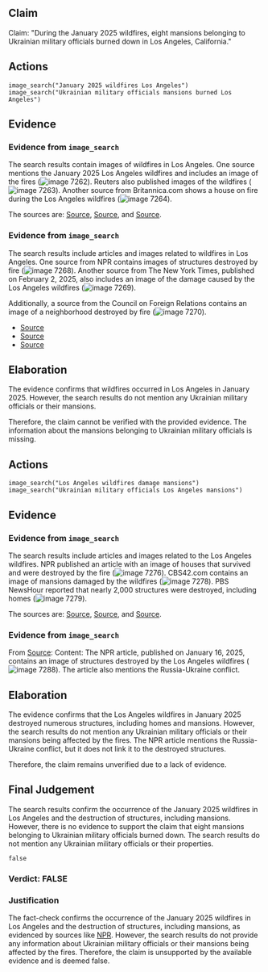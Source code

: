 ## Claim
Claim: "During the January 2025 wildfires, eight mansions belonging to Ukrainian military officials burned down in Los Angeles, California."

## Actions
```
image_search("January 2025 wildfires Los Angeles")
image_search("Ukrainian military officials mansions burned Los Angeles")
```

## Evidence
### Evidence from `image_search`
The search results contain images of wildfires in Los Angeles. One source mentions the January 2025 Los Angeles wildfires and includes an image of the fires (![image 7262](media/2025-08-29_23-28-1756510100-032556.jpg)). Reuters also published images of the wildfires (![image 7263](media/2025-08-29_23-28-1756510100-314258.jpg)). Another source from Britannica.com shows a house on fire during the Los Angeles wildfires (![image 7264](media/2025-08-29_23-28-1756510100-589221.jpg)).

The sources are: [Source](https://unu.edu/inweh/collection/january-2025-los-angeles-wildfires-once-generation-events-now-happen-frequently), [Source](https://www.reuters.com/pictures/scenes-los-angeles-wildfires-rage-2025-01-08/3TQRCJ3GGFNF5I6YEQ3524YLTE/), and [Source](https://www.britannica.com/event/Los-Angeles-wildfires-of-2025).


### Evidence from `image_search`
The search results include articles and images related to wildfires in Los Angeles. One source from NPR contains images of structures destroyed by fire (![image 7268](media/2025-08-29_23-28-1756510110-192943.jpg)). Another source from The New York Times, published on February 2, 2025, also includes an image of the damage caused by the Los Angeles wildfires (![image 7269](media/2025-08-29_23-28-1756510110-633267.jpg)).

Additionally, a source from the Council on Foreign Relations contains an image of a neighborhood destroyed by fire (![image 7270](media/2025-08-29_23-28-1756510110-913378.jpg)).
*   [Source](https://www.npr.org/transcripts/nx-s1-5259842)
*   [Source](https://www.nytimes.com/2025/02/02/us/la-wildfires-palisades-eaton-preparations.html)
*   [Source](https://www.cfr.org/expert-brief/after-fires-how-rebuild-los-angeles)


## Elaboration
The evidence confirms that wildfires occurred in Los Angeles in January 2025. However, the search results do not mention any Ukrainian military officials or their mansions.

Therefore, the claim cannot be verified with the provided evidence. The information about the mansions belonging to Ukrainian military officials is missing.


## Actions
```
image_search("Los Angeles wildfires damage mansions")
image_search("Ukrainian military officials Los Angeles mansions")
```

## Evidence
### Evidence from `image_search`
The search results include articles and images related to the Los Angeles wildfires. NPR published an article with an image of houses that survived and were destroyed by the fire (![image 7276](media/2025-08-29_23-28-1756510132-098959.jpg)). CBS42.com contains an image of mansions damaged by the wildfires (![image 7278](media/2025-08-29_23-28-1756510132-502312.jpg)). PBS NewsHour reported that nearly 2,000 structures were destroyed, including homes (![image 7279](media/2025-08-29_23-28-1756510132-754896.jpg)).

The sources are: [Source](https://www.npr.org/2025/01/17/nx-s1-5261859/los-angeles-wildfires-houses-survived-defensible-space), [Source](https://www.cbs42.com/news/national/interactive-maps-show-homes-damaged-destroyed-in-los-angeles-wildfires/), and [Source](https://www.pbs.org/newshour/nation/nearly-2000-structures-destroyed-by-los-angeles-area-fires-so-far-including-homes-of-several-celebrities).


### Evidence from `image_search`
From [Source](https://www.npr.org/2025/01/16/nx-s1-5259842/los-angeles-california-fires-russia-ukraine): 
Content: The NPR article, published on January 16, 2025, contains an image of structures destroyed by the Los Angeles wildfires (![image 7288](media/2025-08-29_23-29-1756510150-822350.jpg)). The article also mentions the Russia-Ukraine conflict.


## Elaboration
The evidence confirms that the Los Angeles wildfires in January 2025 destroyed numerous structures, including homes and mansions. However, the search results do not mention any Ukrainian military officials or their mansions being affected by the fires. The NPR article mentions the Russia-Ukraine conflict, but it does not link it to the destroyed structures.

Therefore, the claim remains unverified due to a lack of evidence.


## Final Judgement
The search results confirm the occurrence of the January 2025 wildfires in Los Angeles and the destruction of structures, including mansions. However, there is no evidence to support the claim that eight mansions belonging to Ukrainian military officials burned down. The search results do not mention any Ukrainian military officials or their properties.

`false`

### Verdict: FALSE

### Justification
The fact-check confirms the occurrence of the January 2025 wildfires in Los Angeles and the destruction of structures, including mansions, as evidenced by sources like [NPR](https://www.npr.org/2025/01/16/nx-s1-5259842/los-angeles-california-fires-russia-ukraine). However, the search results do not provide any information about Ukrainian military officials or their mansions being affected by the fires. Therefore, the claim is unsupported by the available evidence and is deemed false.
